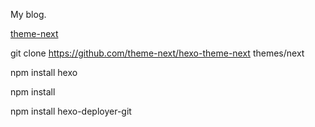My blog.

[theme-next](https://github.com/theme-next/hexo-theme-next)

git clone https://github.com/theme-next/hexo-theme-next themes/next

npm install hexo

npm install

npm install hexo-deployer-git